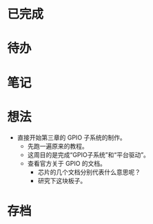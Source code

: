 # 已完成

# 待办

# 笔记

# 想法
- 直接开始第三章的 GPIO 子系统的制作。
	- 先跑一遍原来的教程。
	- 这周目的是完成“GPIO子系统”和“平台驱动”。
	- 查看官方关于 GPIO 的文档。
		- 芯片的几个文档分别代表什么意思呢？
		- 研究下这块板子。

# 存档